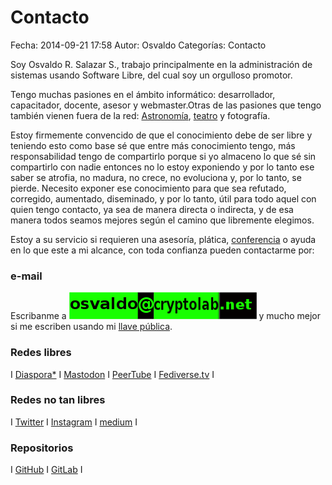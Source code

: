 Contacto
==================================

Fecha: 2014-09-21 17:58
Autor: Osvaldo
Categorías: Contacto

Soy Osvaldo R. Salazar S., trabajo principalmente en la administración de sistemas usando Software Libre, del cual soy un orgulloso promotor.

Tengo muchas pasiones en el ámbito informático: desarrollador, capacitador, docente, asesor y webmaster.Otras de las pasiones que tengo también vienen fuera de la red: [Astronomía](https://salazarysanchez.github.io/categorias/astronomia.html), [teatro](https://salazarysanchez.github.io/categorias/teatro.html) y fotografía.

Estoy firmemente convencido de que el conocimiento debe de ser libre y teniendo esto como base sé que entre más conocimiento tengo, más responsabilidad tengo de compartirlo porque si yo almaceno lo que sé sin compartirlo con nadie entonces no lo estoy exponiendo y por lo tanto ese saber se atrofia, no madura, no crece, no evoluciona y, por lo tanto, se pierde. Necesito exponer ese conocimiento para que sea refutado, corregido, aumentado, diseminado, y por lo tanto, útil para todo aquel con quien tengo contacto, ya sea de manera directa o indirecta, y de esa manera todos seamos mejores según el camino que libremente elegimos.

Estoy a su servicio si requieren una asesoría, plática, [conferencia](https://salazarysanchez.github.io/categorias/conferencias.html) o ayuda en lo que este a mi alcance, con toda confianza pueden contactarme por:

### e-mail

Escribanme a ![osvaldo at cryptolab dot net](contacto/Correo02.png) y mucho mejor si me escriben usando mi [llave pública](contacto/0xA9FA005C.asc).

### Redes libres

I [Diaspora*](https://poddery.com/people/77a27da593d0e844) I [Mastodon](https://mastodon.social/@chicoxxx) I [PeerTube](https://video.hardlimit.com/accounts/chico) I [Fediverse.tv](https://fediverse.tv/accounts/chico/video-channels) I

### Redes no tan libres

I [Twitter](https://twitter.com/osvaldo_salazar) I [Instagram](https://www.instagram.com/osvaldorsalazar/) I [medium](https://medium.com/@chicoxxx) I

### Repositorios

I [GitHub](https://github.com/ChicoXXX) I [GitLab](https://gitlab.com/ChicoXXX) I 

